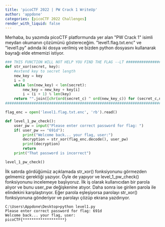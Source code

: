 ```yaml
---
title: 'picoCTF 2022 | PW Crack 1 WriteUp'
author: 'appdone'
categories: [picoCTF 2022 Challenges]
render_with_liquid: false
---
```


Merhaba, bu yazımda picoCTF platformunda yer alan "PW Crack 1" isimli meydan okumanın çözümünü göstereceğim. "level1.flag.txt.enc" ve "level1.py" adında iki dosya verilmiş ve bizden python dosyasını kullanarak bayrağı elde etmemizi istiyor.

```py
### THIS FUNCTION WILL NOT HELP YOU FIND THE FLAG --LT ########################
def str_xor(secret, key):
    #extend key to secret length
    new_key = key
    i = 0
    while len(new_key) < len(secret):
        new_key = new_key + key[i]
        i = (i + 1) % len(key)        
    return "".join([chr(ord(secret_c) ^ ord(new_key_c)) for (secret_c,new_key_c) in zip(secret,new_key)])
###############################################################################

flag_enc = open('level1.flag.txt.enc', 'rb').read()

def level_1_pw_check():
    user_pw = input("Please enter correct password for flag: ")
    if( user_pw == "691d"):
        print("Welcome back... your flag, user:")
        decryption = str_xor(flag_enc.decode(), user_pw)
        print(decryption)
        return
    print("That password is incorrect")

level_1_pw_check()
```

İlk satırda gördüğümüz açıklamada str_xor() fonksiyonunu görmezden gelmemiz gerektiği yazıyor. Öyle de yapıyor ve level_1_pw_check() fonksiyonunu incelemeye başlıyoruz. İlk iş olarak kullanıcıdan bir parola alıyor ve bunu user_pw değişkenine atıyor. Daha sonra ise girilen parola ile elindekini karşılaştırıyor. Eğer parola eşleşiyorsa parolayı str_xor() fonksiyonuna gönderiyor ve parolayı çözüp ekrana yazdırıyor.

```console
C:\Users\Appdone\Desktop>python level1.py
Please enter correct password for flag: 691d
Welcome back... your flag, user:
picoCTF{*******************}
```
